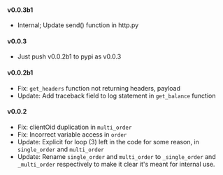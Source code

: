 #### v0.0.3b1
- Internal; Update send() function in http.py


#### v0.0.3
- Just push v0.0.2b1 to pypi as v0.0.3


#### v0.0.2b1
- Fix: `get_headers` function not returning headers, payload
- Update: Add traceback field to log statement in `get_balance` function


#### v0.0.2

- Fix: clientOid duplication in `multi_order`
- Fix: Incorrect variable access in `order`
- Update: Explicit for loop (3) left in the code for some reason, in `single_order` and `multi_order`
- Update: Rename `single_order` and `multi_order` to `_single_order` and `_multi_order` respectively to make it clear it's meant for internal use.
